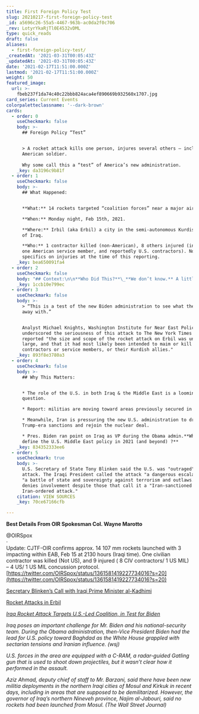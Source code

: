 ```yaml
---
title: First Foreign Policy Test
slug: 20210217-first-foreign-policy-test
_id: a5696c26-55a5-4467-963b-ac0da2f0c706
_rev: LotyrYkaRjTl0E4532vDML
type: quick_reads
draft: false
aliases:
  - first-foreign-policy-test/
_createdAt: '2021-03-31T00:05:43Z'
_updatedAt: '2021-03-31T00:05:43Z'
date: '2021-02-17T11:51:00.000Z'
lastmod: '2021-02-17T11:51:00.000Z'
weight: 50
featured_image:
  url: >-
    fbeb237f1da74c40c22bbb824aca4ef890669b932560x1707.jpg
card_series: Current Events
colorpaletteclassname: '--dark-brown'
cards:
  - order: 0
    useCheckmark: false
    body: >-
      ## Foreign Policy “Test”


      > A rocket attack kills one person, injures several others – including an
      American soldier.  
        
      Why some call this a “test” of America’s new administration.
    _key: da3196c9b81f
  - order: 1
    useCheckmark: false
    body: >-
      ## What Happened:


      **What:** 14 rockets targeted “coalition forces” near a major airport.  

      **When:** Monday night, Feb 15th, 2021.  

      **Where:** Irbil (aka Erbil) a city in the semi-autonomous Kurdish region
      of Iraq.  

      **Who:** 1 contractor killed (non-American), 8 others injured (including
      one American service member, and reportedly U.S. contractors). No
      specifics on injuries at the time of this reporting.
    _key: bea650091fa4
  - order: 2
    useCheckmark: false
    body: "## Context:\n\n**Who Did This?**\_**We don’t know.** A little-known militia reportedly took responsibility; the same group claimed to have targeted a U.S. convoy carrying military equipment last summer.\n\n**Previous Rocket Attacks:** Often blamed on Iran-backed militias by U.S. & Iraq gov’t. An attack targeted the U.S. embassy in Baghdad in Dec 2020; another killed two U.S. soldiers in March."
    _key: 1ccb10e799ec
  - order: 3
    useCheckmark: false
    body: >-
      > “This is a test of the new Biden administration to see what they can get
      away with.”


      Analyst Michael Knights, Washington Institute for Near East Policy,
      underscored the seriousness of this attack to The New York Times - which
      reported "the size and scope of the rocket attack on Erbil was unusually
      large, and that it had most likely been intended to maim or kill American
      contractors or service members, or their Kurdish allies."
    _key: 893f8e3780a3
  - order: 4
    useCheckmark: false
    body: >-
      ## Why This Matters:


      * The role of the U.S. in both Iraq & the Middle East is a looming
      question.

      * Report: militias are moving toward areas previously secured in Iraq.

      * Meanwhile, Iran is pressuring the new U.S. administration to drop
      Trump-era sanctions and rejoin the nuclear deal.

      * Pres. Biden ran point on Iraq as VP during the Obama admin.**What will
      define the U.S. Middle East policy in 2021 (and beyond) ?**
    _key: 834352333ee6
  - order: 5
    useCheckmark: true
    body: >-
      U.S. Secretary of State Tony Blinken said the U.S. was "outraged" by the
      attack. The Iraqi President called the attack "a dangerous escalation" and
      "a battle of state and sovereignty against terrorism and outlaws.” Iran
      denies involvement despite those that call it a "Iran-sanctioned if not
      Iran-ordered attack."
    citation: VIEW SOURCES
    _key: 70ce67166cfb

---
```

**Best Details From OIR Spokesman Col. Wayne Marotto**

@OIRSpox  
·  
Update: CJTF-OIR confirms approx. 14 107 mm rockets launched with 3 impacting within EAB, Feb 15 at 2130 hours (Iraqi time). One civilian contractor was killed (Not US), and 9 injured ( 8 CIV contractors/ 1 US MIL) – 4 US/ 1 US MIL concussion protocol.  
[https://twitter.com/OIRSpox/status/1361581419227734016?s=20](https://twitter.com/OIRSpox/status/1361581419227734016?s=20)

[Secretary Blinken’s Call with Iraqi Prime Minister al-Kadhimi](https://www.state.gov/secretary-blinkens-call-with-iraqi-prime-minister-al-kadhimi/)

[Rocket Attacks in Erbil](https://www.state.gov/rocket-attacks-in-erbil/)

[_Iraq Rocket Attack Targets U.S.-Led Coalition, in Test for Biden_](https://www.wsj.com/articles/iraq-rocket-attack-targets-u-s-led-coalition-in-test-for-biden-11613432824)

_Iraq poses an important challenge for Mr. Biden and his national-security team. During the Obama administration, then-Vice President Biden had the lead for U.S. policy toward Baghdad as the White House grappled with sectarian tensions and Iranian influence. (wsj)_

_U.S. forces in the area are equipped with a C-RAM, a radar-guided Gatling gun that is used to shoot down projectiles, but it wasn’t clear how it performed in the assault._

_Aziz Ahmad, deputy chief of staff to Mr. Barzani, said there have been new militia deployments in the northern Iraqi cities of Mosul and Kirkuk in recent days, including in areas that are supposed to be demilitarized. However, the governor of Iraq’s northern Nineveh province, Najim al-Jabouri, said no rockets had been launched from Mosul. (The Wall Street Journal)_
